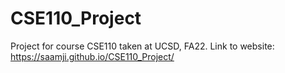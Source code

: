 # CSE110_Project
Project for course CSE110 taken at UCSD, FA22.
Link to website: https://saamji.github.io/CSE110_Project/